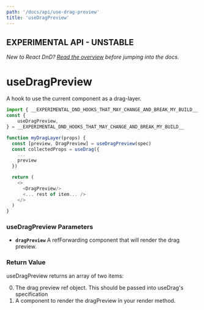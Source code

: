 ```yaml
---
path: '/docs/api/use-drag-preview'
title: 'useDragPreview'
---
```


## EXPERIMENTAL API - UNSTABLE

_New to React DnD? [Read the overview](/docs/overview) before jumping into the docs._

# useDragPreview

A hook to use the current component as a drag-layer.

```js
import { __EXPERIMENTAL_DND_HOOKS_THAT_MAY_CHANGE_AND_BREAK_MY_BUILD__ } from 'react-dnd'
const {
	useDragPreview,
} = __EXPERIMENTAL_DND_HOOKS_THAT_MAY_CHANGE_AND_BREAK_MY_BUILD__

function myDragLayer(props) {
  const [preview, DragPreview] = useDragPreview(spec)
  const collectedProps = useDrag({
    ...
    preview
  })

  return (
    <>
      <DragPreview/>
      <... rest of item... />
    </>
  )
}
```

### useDragPreview Parameters

- **`dragPreview`** A refForwarding component that will render the drag preview.

### Return Value

useDragPreview returns an array of two items:

0. The drag preview ref object. This should be passed into useDrag's specification
1. A component to render the dragPreview in your render method.
